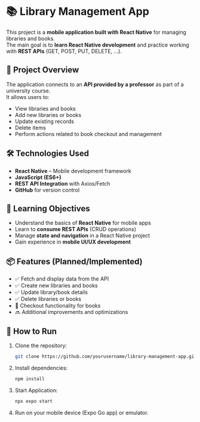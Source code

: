 # 📚 Library Management App

This project is a **mobile application built with React Native** for managing libraries and books.  
The main goal is to **learn React Native development** and practice working with **REST APIs** (GET, POST, PUT, DELETE, ...).

## 🚀 Project Overview
The application connects to an **API provided by a professor** as part of a university course.  
It allows users to:
- View libraries and books  
- Add new libraries or books  
- Update existing records  
- Delete items  
- Perform actions related to book checkout and management  

## 🛠️ Technologies Used
- **React Native** – Mobile development framework  
- **JavaScript (ES6+)**  
- **REST API Integration** with Axios/Fetch  
- **GitHub** for version control  

## 🎯 Learning Objectives
- Understand the basics of **React Native** for mobile apps  
- Learn to **consume REST APIs** (CRUD operations)  
- Manage **state and navigation** in a React Native project  
- Gain experience in **mobile UI/UX development**  

## 📦 Features (Planned/Implemented)
- ✅ Fetch and display data from the API  
- ✅ Create new libraries and books  
- ✅ Update library/book details  
- ✅ Delete libraries or books  
- 🔄 Checkout functionality for books  
- 🔜 Additional improvements and optimizations  

## 📖 How to Run
1. Clone the repository:  
   ```bash
   git clone https://github.com/yourusername/library-management-app.git
2. Install dependencies:  
   ```bash
   npm install
3. Start Application:  
   ```bash
   npx expo start
4. Run on your mobile device (Expo Go app) or emulator.

